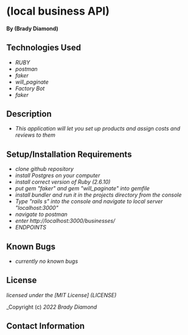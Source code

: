 # (local business API)

#### By (Brady Diamond)

## Technologies Used

* _RUBY_
* _postman_
* _faker_
* _will_paginate_
* _Factory Bot_
* _faker_

## Description

* _This application will let you set up products and assign costs and reviews to them_

## Setup/Installation Requirements

* _clone github repository_
* _install Postgres on your computer_
* _install correct version of Ruby (2.6.10)_
* _put gem "faker" and gem "will_paginate" into gemfile_
* _install bundler and run it in the projects directory from the console_
* _Type "rails s" into the console and navigate to local server "localhost:3000"_
* _navigate to postman_
* _enter http://localhost:3000/businesses/_
* _ENDPOINTS_


## Known Bugs

* _currently no known bugs_

## License
_licensed under the [MIT License] (LICENSE)_

_Copyright (c) _2022_ _Brady Diamond_ 
## Contact Information